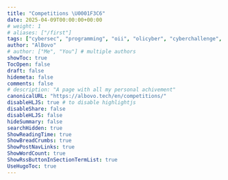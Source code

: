 ```yaml
---
title: "Competitions \U0001F3C6"
date: 2025-04-09T00:00:00+00:00
# weight: 1
# aliases: ["/first"]
tags: ["cybersec", "programming", "oii", "olicyber", "cyberchallenge", "highschool"]
author: "AlBovo"
# author: ["Me", "You"] # multiple authors
showToc: true
TocOpen: false
draft: false
hidemeta: false
comments: false
# description: "A page with all my personal achivement"
canonicalURL: "https://albovo.tech/en/competitions/"
disableHLJS: true # to disable highlightjs
disableShare: false
disableHLJS: false
hideSummary: false
searchHidden: true
ShowReadingTime: true
ShowBreadCrumbs: true
ShowPostNavLinks: true
ShowWordCount: true
ShowRssButtonInSectionTermList: true
UseHugoToc: true
---
```

